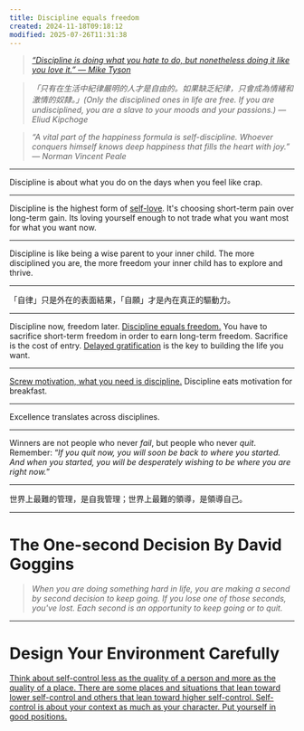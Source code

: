 ```yaml
---
title: Discipline equals freedom
created: 2024-11-18T09:18:12
modified: 2025-07-26T11:31:38
---
```


> _[“Discipline is doing what you hate to do, but nonetheless doing it like you love it.” — Mike Tyson](https://x.com/MikeTyson/status/1051925919710027777)_

> _「只有在生活中紀律嚴明的人才是自由的。如果缺乏紀律，只會成為情緒和激情的奴隸。」(Only the disciplined ones in life are free. If you are undisciplined, you are a slave to your moods and your passions.) — Eliud Kipchoge_

> _“A vital part of the happiness formula is self-discipline. Whoever conquers himself knows deep happiness that fills the heart with joy.” — Norman Vincent Peale_

---

Discipline is about what you do on the days when you feel like crap.

---

Discipline is the highest form of [self-love](Self-compassion.md). It's choosing short-term pain over long-term gain. Its loving yourself enough to not trade what you want most for what you want now.

---

Discipline is like being a wise parent to your inner child. The more disciplined you are, the more freedom your inner child has to explore and thrive.

---

「自律」只是外在的表面結果，「自願」才是內在真正的驅動力。

---

Discipline now, freedom later. [Discipline equals freedom.](https://www.goodreads.com/book/show/23848190-extreme-ownership) You have to sacrifice short-term freedom in order to earn long-term freedom. Sacrifice is the cost of entry. [Delayed gratification](Delayed%20Gratification.md) is the key to building the life you want.

---

[Screw motivation, what you need is discipline.](https://www.wisdomination.com/screw-motivation-what-you-need-is-discipline/) Discipline eats motivation for breakfast.

---

Excellence translates across disciplines.

---

Winners are not people who never _fail_, but people who never _quit_. Remember: “_If you quit now, you will soon be back to where you started. And when you started, you will be desperately wishing to be where you are right now._”

---

世界上最難的管理，是自我管理；世界上最難的領導，是領導自己。

---

# The One-second Decision By David Goggins

> _When you are doing something hard in life, you are making a second by second decision to keep going. If you lose one of those seconds, you've lost. Each second is an opportunity to keep going or to quit._

---

# Design Your Environment Carefully

[Think about self-control less as the quality of a person and more as the quality of a place. There are some places and situations that lean toward lower self-control and others that lean toward higher self-control. Self-control is about your context as much as your character. Put yourself in good positions.](https://jamesclear.com/3-2-1/february-27-2025)

